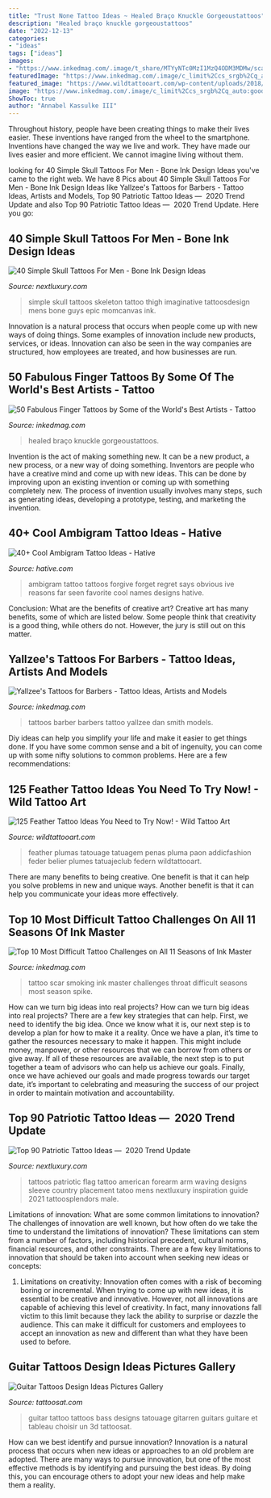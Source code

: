 ```yaml
---
title: "Trust None Tattoo Ideas ~ Healed Braço Knuckle Gorgeoustattoos"
description: "Healed braço knuckle gorgeoustattoos"
date: "2022-12-13"
categories:
- "ideas"
tags: ["ideas"]
images:
- "https://www.inkedmag.com/.image/t_share/MTYyNTc0MzI1MzQ4ODM3MDMw/scar.jpg"
featuredImage: "https://www.inkedmag.com/.image/c_limit%2Ccs_srgb%2Cq_auto:good%2Cw_700/MTU5NjUyMDI5ODY5MDczNjIy/screen-shot-2018-11-02-at-95754-am.png"
featured_image: "https://www.wildtattooart.com/wp-content/uploads/2018/03/feather-tattoos-07031820.jpg"
image: "https://www.inkedmag.com/.image/c_limit%2Ccs_srgb%2Cq_auto:good%2Cw_700/MTU5NjUyMDI5ODY5MDczNjIy/screen-shot-2018-11-02-at-95754-am.png"
ShowToc: true
author: "Annabel Kassulke III"
---
```



Throughout history, people have been creating things to make their lives easier. These inventions have ranged from the wheel to the smartphone. Inventions have changed the way we live and work. They have made our lives easier and more efficient. We cannot imagine living without them.

	

		
looking for 40 Simple Skull Tattoos For Men - Bone Ink Design Ideas you've came to the right web. We have 8 Pics about 40 Simple Skull Tattoos For Men - Bone Ink Design Ideas like Yallzee&#039;s Tattoos for Barbers - Tattoo Ideas, Artists and Models, Top 90 Patriotic Tattoo Ideas — ️ 2020 Trend Update and also Top 90 Patriotic Tattoo Ideas — ️ 2020 Trend Update. Here you go:
		
    
## 40 Simple Skull Tattoos For Men - Bone Ink Design Ideas

<img loading=lazy src="http://nextluxury.com/wp-content/uploads/building-with-skull-guys-simple-thigh-tattoos.jpg" onerror="this.onerror=null;this.src='https://tse2.mm.bing.net/th?id=OIP.7QRkKiMymk9PMetMUjt9CgHaHa&amp;pid=15.1';" alt="40 Simple Skull Tattoos For Men - Bone Ink Design Ideas">

_Source: nextluxury.com_

>simple skull tattoos skeleton tattoo thigh imaginative tattoosdesign mens bone guys epic momcanvas ink. 

	

Innovation is a natural process that occurs when people come up with new ways of doing things. Some examples of innovation include new products, services, or ideas. Innovation can also be seen in the way companies are structured, how employees are treated, and how businesses are run.

    
## 50 Fabulous Finger Tattoos By Some Of The World&#039;s Best Artists - Tattoo

<img loading=lazy src="https://www.inkedmag.com/.image/c_limit%2Ccs_srgb%2Cq_auto:good%2Cw_700/MTU5NjUyMDI5ODY5MDczNjIy/screen-shot-2018-11-02-at-95754-am.png" onerror="this.onerror=null;this.src='https://tse1.mm.bing.net/th?id=OIP.aD0cTzRvgKHlpaf4HKbBAwHaJK&amp;pid=15.1';" alt="50 Fabulous Finger Tattoos by Some of the World&#039;s Best Artists - Tattoo">

_Source: inkedmag.com_

>healed braço knuckle gorgeoustattoos. 

	

Invention is the act of making something new. It can be a new product, a new process, or a new way of doing something. Inventors are people who have a creative mind and come up with new ideas. This can be done by improving upon an existing invention or coming up with something completely new. The process of invention usually involves many steps, such as generating ideas, developing a prototype, testing, and marketing the invention.

    
## 40+ Cool Ambigram Tattoo Ideas - Hative

<img loading=lazy src="http://hative.com/wp-content/uploads/2014/03/ambigram-tattoos/ambigram-tattoo-for-girl-43.jpg" onerror="this.onerror=null;this.src='https://tse3.mm.bing.net/th?id=OIP.4BCnUQK4IMlISLcJYYCSxQHaJ4&amp;pid=15.1';" alt="40+ Cool Ambigram Tattoo Ideas - Hative">

_Source: hative.com_

>ambigram tattoo tattoos forgive forget regret says obvious ive reasons far seen favorite cool names designs hative. 

	

Conclusion: What are the benefits of creative art?
Creative art has many benefits, some of which are listed below. Some people think that creativity is a good thing, while others do not. However, the jury is still out on this matter.

    
## Yallzee&#039;s Tattoos For Barbers - Tattoo Ideas, Artists And Models

<img loading=lazy src="https://www.inkedmag.com/.image/t_share/MTU5MDMyMzU0NjczNzk2ODg4/yallzee_barber_tattoos_feature.jpg" onerror="this.onerror=null;this.src='https://tse1.mm.bing.net/th?id=OIP.4XeaPofFvTWepra1sz7_awHaHa&amp;pid=15.1';" alt="Yallzee&#039;s Tattoos for Barbers - Tattoo Ideas, Artists and Models">

_Source: inkedmag.com_

>tattoos barber barbers tattoo yallzee dan smith models. 

	

Diy ideas can help you simplify your life and make it easier to get things done. If you have some common sense and a bit of ingenuity, you can come up with some nifty solutions to common problems. Here are a few recommendations: 

    
## 125 Feather Tattoo Ideas You Need To Try Now! - Wild Tattoo Art

<img loading=lazy src="https://www.wildtattooart.com/wp-content/uploads/2018/03/feather-tattoos-07031820.jpg" onerror="this.onerror=null;this.src='https://tse4.mm.bing.net/th?id=OIP.RtckUHnFHJv4SYuXSZrz8AHaHa&amp;pid=15.1';" alt="125 Feather Tattoo Ideas You Need to Try Now! - Wild Tattoo Art">

_Source: wildtattooart.com_

>feather plumas tatouage tatuagem penas pluma paon addicfashion feder belier plumes tatuajeclub federn wildtattooart. 

	

There are many benefits to being creative. One benefit is that it can help you solve problems in new and unique ways. Another benefit is that it can help you communicate your ideas more effectively.

    
## Top 10 Most Difficult Tattoo Challenges On All 11 Seasons Of Ink Master

<img loading=lazy src="https://www.inkedmag.com/.image/t_share/MTYyNTc0MzI1MzQ4ODM3MDMw/scar.jpg" onerror="this.onerror=null;this.src='https://tse2.mm.bing.net/th?id=OIP.ZfBiGo46omCKtOLiQ7sJ2wHaEK&amp;pid=15.1';" alt="Top 10 Most Difficult Tattoo Challenges on All 11 Seasons of Ink Master">

_Source: inkedmag.com_

>tattoo scar smoking ink master challenges throat difficult seasons most season spike. 

	

How can we turn big ideas into real projects?
How can we turn big ideas into real projects? There are a few key strategies that can help. First, we need to identify the big idea. Once we know what it is, our next step is to develop a plan for how to make it a reality. Once we have a plan, it’s time to gather the resources necessary to make it happen. This might include money, manpower, or other resources that we can borrow from others or give away. If all of these resources are available, the next step is to put together a team of advisors who can help us achieve our goals. Finally, once we have achieved our goals and made progress towards our target date, it’s important to celebrating and measuring the success of our project in order to maintain motivation and accountability.

    
## Top 90 Patriotic Tattoo Ideas — ️ 2020 Trend Update

<img loading=lazy src="http://nextluxury.com/wp-content/uploads/male-with-patriotic-waving-us-flag-tattoo-on-forearm.jpg" onerror="this.onerror=null;this.src='https://tse1.mm.bing.net/th?id=OIP.XiMUuejlsLXbOzodCFfkMQHaHa&amp;pid=15.1';" alt="Top 90 Patriotic Tattoo Ideas — ️ 2020 Trend Update">

_Source: nextluxury.com_

>tattoos patriotic flag tattoo american forearm arm waving designs sleeve country placement tatoo mens nextluxury inspiration guide 2021 tattoosplendors male. 

	

Limitations of innovation: What are some common limitations to innovation?
The challenges of innovation are well known, but how often do we take the time to understand the limitations of innovation? These limitations can stem from a number of factors, including historical precedent, cultural norms, financial resources, and other constraints.
There are a few key limitations to innovation that should be taken into account when seeking new ideas or concepts:

1. Limitations on creativity: Innovation often comes with a risk of becoming boring or incremental. When trying to come up with new ideas, it is essential to be creative and innovative. However, not all innovations are capable of achieving this level of creativity. In fact, many innovations fall victim to this limit because they lack the ability to surprise or dazzle the audience. This can make it difficult for customers and employees to accept an innovation as new and different than what they have been used to before.


    
## Guitar Tattoos Design Ideas Pictures Gallery

<img loading=lazy src="https://tattoosat.com/wp-content/uploads/2015/02/Guitar-Tattoos-5.jpg" onerror="this.onerror=null;this.src='https://tse2.mm.bing.net/th?id=OIP.t5KSepChoNNrCoqB0kVFdgHaNK&amp;pid=15.1';" alt="Guitar Tattoos Design Ideas Pictures Gallery">

_Source: tattoosat.com_

>guitar tattoo tattoos bass designs tatouage gitarren guitars guitare et tableau choisir un 3d tattoosat. 

	

How can we best identify and pursue innovation?
Innovation is a natural process that occurs when new ideas or approaches to an old problem are adopted. There are many ways to pursue innovation, but one of the most effective methods is by identifying and pursuing the best ideas. By doing this, you can encourage others to adopt your new ideas and help make them a reality.

